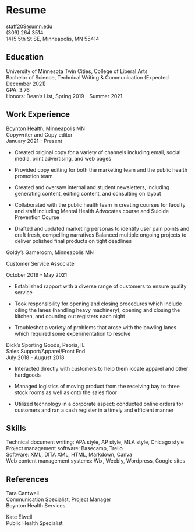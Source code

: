 # Resume
staff209@umn.edu                                             
(309) 264 3514              
1415 5th St SE, Minneapolis, MN 55414

## Education

University of Minnesota Twin Cities, College of Liberal Arts			
Bachelor of Science, Technical Writing & Communication (Expected December 2021)            
GPA: 3.76            
Honors: Dean’s List, Spring 2019 - Summer 2021

## Work Experience
Boynton Health, Minneapolis MN      
Copywriter and Copy editor		    				         
January 2021 - Present

- Created original copy for a variety of channels including email, social media, print advertising, and web pages

- Provided copy editing for both the marketing team and the public health promotion team

- Created and oversaw internal and student newsletters, including generating content, editing content, and consulting on layout

- Collaborated with the public health team in creating courses for faculty and staff including Mental Health Advocates course and Suicide Prevention Course

- Drafted and updated marketing personas to identify user pain points and craft fresh, compelling narratives
Balanced multiple ongoing projects to deliver polished final products on tight deadlines

Goldy’s Gameroom, Minneapolis MN

Customer Service Associate

October 2019 - May 2021

- Established rapport with a diverse range of customers to ensure quality service 

- Took responsibility for opening and closing procedures which include oiling the lanes (handling heavy machinery), opening and closing the kitchen, and counting out registers each night 

- Troubleshot a variety of problems that arose with the bowling lanes which required some experimentation to resolve

Dick’s Sporting Goods, Peoria, IL           
Sales Support/Apparel/Front End					        
July 2018 - August 2018 

- Interacted directly with customers to help them locate apparel and other hardgoods

- Managed logistics of moving product from the receiving bay to three stock rooms as well as onto the sales floor 

- Utilized technology in a corporate aspect: conducted online orders for customers and ran a cash register in a timely and efficient manner 

## Skills
Technical document writing: APA style, AP style, MLA style, Chicago style       
Project management software: Basecamp, Trello           
Software: XML, DITA XML, HTML, Markdown, Canva          
Web content management systems: Wix, Weebly, Wordpress, Google sites

## References 
Tara Cantwell           
Communication Specialist, Project Manager           
Boynton Health Services

Kate Elwell         
Public Health Specialist



